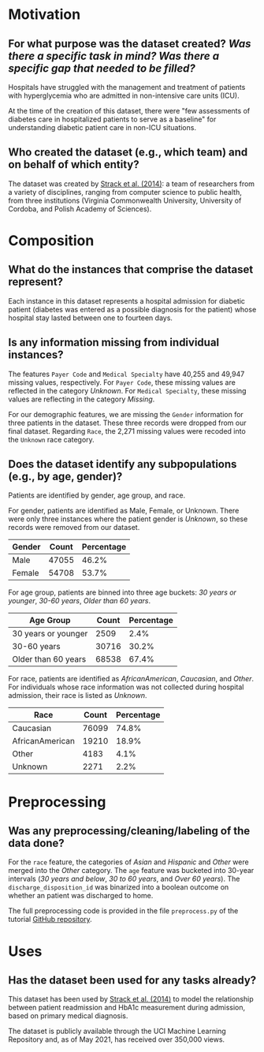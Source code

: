 # Motivation

## **For what purpose was the dataset created?** *Was there a specific task in mind? Was there a specific gap that needed to be filled?*

Hospitals have struggled with the management and treatment of patients with hyperglycemia who are admitted in non-intensive care units (ICU). 

At the time of the creation of this dataset, there were "few assessments of diabetes care in hospitalized patients to serve as a baseline" for understanding diabetic patient care in non-ICU situations.

## **Who created the dataset (e.g., which team) and on behalf of which entity?**

The dataset was created by [Strack et al. (2014)](https://www.hindawi.com/journals/bmri/2014/781670/): a team of researchers from a variety of disciplines, ranging from computer science to public health, from three institutions (Virginia Commonwealth University, University of Cordoba, and Polish Academy of Sciences).

# Composition

## **What do the instances that comprise the dataset represent?**

Each instance in this dataset represents a hospital admission for diabetic patient (diabetes was entered as a possible diagnosis for the patient) whose hospital stay lasted between one to fourteen days.

## **Is any information missing from individual instances?**

The features `Payer Code` and `Medical Specialty` have 40,255 and 49,947 missing values, respectively. For `Payer Code`, these missing values are reflected in the category *Unknown*. For `Medical Specialty`, these missing values are reflecting in the category *Missing*. 

For our demographic features, we are missing the `Gender` information for three patients in the dataset. These three records were dropped from our final dataset. Regarding `Race`, the 2,271 missing values were recoded into the `Unknown` race category. 

## **Does the dataset identify any subpopulations (e.g., by age, gender)?**

Patients are identified by gender, age group, and race. 

For gender, patients are identified as Male, Female, or Unknown. There were only three instances where the patient gender is *Unknown*, so these records were removed from our dataset.

Gender | Count| Percentage
------ | ------|----------
Male      | 47055     | 46.2%
Female     |  54708     | 53.7%  



For age group, patients are binned into three age buckets: *30 years or younger*, *30-60 years*, *Older than 60 years*.

Age Group |Count| Percentage
------ | ------|----------
30 years or younger      | 2509     | 2.4%
30-60 years       | 30716   | 30.2%
Older than 60 years      |   68538    | 67.4%  


For race, patients are identified as *AfricanAmerican*, *Caucasian*, and *Other*. For individuals whose race information was not collected during hospital admission, their race is listed as *Unknown*.

Race | Count| Percentage
------ | ------|----------
Caucasian      | 76099     | 74.8%
AfricanAmerican     |  19210     | 18.9%  
Other        |     4183         |  4.1%
Unknown        |    2271          | 2.2%

# Preprocessing

## **Was any preprocessing/cleaning/labeling of the data done?**

For the `race` feature, the categories of *Asian* and *Hispanic* and *Other* were merged into the *Other* category. The `age` feature was bucketed into 30-year intervals (*30 years and below*, *30 to 60 years*, and *Over 60 years*). The `discharge_disposition_id` was binarized into a boolean outcome on whether an patient was discharged to home.

The full preprocessing code is provided in the file `preprocess.py` of the tutorial [GitHub repository](https://github.com/fairlearn/talks/blob/main/2021_scipy_tutorial/).


# Uses 

## **Has the dataset been used for any tasks already?** 

This dataset has been used by [Strack et al. (2014)](https://www.hindawi.com/journals/bmri/2014/781670/) to model the relationship between patient readmission and HbA1c measurement during admission, based on primary medical diagnosis.

The dataset is publicly available through the UCI Machine Learning Repository and, as of May 2021, has received over 350,000 views.